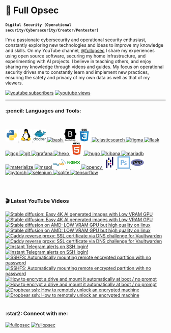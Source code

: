 # :closed_lock_with_key: Full Opsec
**`Digital Security (Operational security/Cybersecurity/Creator/Pentester)`**


I'm a passionate cybersecurity and operational security enthusiast, constantly exploring new technologies and ideas to improve my knowledge and skills. On my YouTube channel, [@fullopsec](https://www.youtube.com/@fullopsec) I share my experiences using open source software, securing my home infrastructure, and experimenting with AI projects. I believe in teaching others, and enjoy sharing my knowledge through videos and guides. My focus on operational security drives me to constantly learn and implement new practices, ensuring the safety and privacy of my own data as well as that of my viewers.


   <p align="left">
      <a href="https://www.youtube.com/@fullopsec?sub_confirmation=1">
         <img alt="youtube subscribers" title="Subscribe to my YouTube channel" src="https://custom-icon-badges.demolab.com/youtube/channel/subscribers/UC4LKtHItV5zgbAlHze5pA4w?color=%23E05D44&label=SUBSCRIBE&logo=video&logoColor=white&style=for-the-badge&labelColor=CE4630"/></a> 
      <a href="https://www.youtube.com/@fullopsec">
         <img alt="youtube views" title="YouTube views" src="https://custom-icon-badges.demolab.com/youtube/channel/views/UC4LKtHItV5zgbAlHze5pA4w?color=%23E1AD0E&logo=eye&logoColor=white&style=for-the-badge&labelColor=C79600"/></a> 
<!---      <a href="https://github.com/fullopsec?tab=followers">
         <img alt="followers" title="Follow me on Github" src="https://custom-icon-badges.demolab.com/github/followers/fullopsec?color=236ad3&labelColor=1155ba&style=for-the-badge&logo=person-add&label=Follow&logoColor=white"/></a>
      <a href="https://github.com/fullopsec?tab=repositories&sort=stargazers">
         <img alt="total stars" title="Total stars on GitHub" src="https://custom-icon-badges.demolab.com/github/stars/fullopsec?color=55960c&style=for-the-badge&labelColor=488207&logo=star"/></a>
 -->  </p>
   
________

<h3 align="left"> :pencil: Languages and Tools:</h3>

<br>
<p align="left"> 
<a href="https://www.python.org" target="_blank" rel="noreferrer"> <img src="https://raw.githubusercontent.com/devicons/devicon/master/icons/python/python-original.svg" alt="python" width="40" height="40"/> </a>
<a href="https://www.linux.org/" target="_blank" rel="noreferrer"> <img src="https://raw.githubusercontent.com/devicons/devicon/master/icons/linux/linux-original.svg" alt="linux" width="40" height="40"/> </a>
   <a href="https://www.docker.com/" target="_blank" rel="noreferrer"> <img src="https://raw.githubusercontent.com/devicons/devicon/master/icons/docker/docker-original-wordmark.svg" alt="docker" width="40" height="40"/> </a>
<a href="https://www.gnu.org/software/bash/" target="_blank" rel="noreferrer"> <img src="https://www.vectorlogo.zone/logos/gnu_bash/gnu_bash-icon.svg" alt="bash" width="40" height="40"/> </a> <a href="https://getbootstrap.com" target="_blank" rel="noreferrer"> <img src="https://raw.githubusercontent.com/devicons/devicon/master/icons/bootstrap/bootstrap-plain-wordmark.svg" alt="bootstrap" width="40" height="40"/> </a> <a href="https://www.w3schools.com/css/" target="_blank" rel="noreferrer"> <img src="https://raw.githubusercontent.com/devicons/devicon/master/icons/css3/css3-original-wordmark.svg" alt="css3" width="40" height="40"/> </a>  <a href="https://www.elastic.co" target="_blank" rel="noreferrer"> <img src="https://www.vectorlogo.zone/logos/elastic/elastic-icon.svg" alt="elasticsearch" width="40" height="40"/> </a> <a href="https://www.figma.com/" target="_blank" rel="noreferrer"> <img src="https://www.vectorlogo.zone/logos/figma/figma-icon.svg" alt="figma" width="40" height="40"/> </a> <a href="https://flask.palletsprojects.com/" target="_blank" rel="noreferrer"> <img src="https://www.vectorlogo.zone/logos/pocoo_flask/pocoo_flask-icon.svg" alt="flask" width="40" height="40"/> </a> <a href="https://cloud.google.com" target="_blank" rel="noreferrer"> <img src="https://www.vectorlogo.zone/logos/google_cloud/google_cloud-icon.svg" alt="gcp" width="40" height="40"/> </a> <a href="https://git-scm.com/" target="_blank" rel="noreferrer"> <img src="https://www.vectorlogo.zone/logos/git-scm/git-scm-icon.svg" alt="git" width="40" height="40"/> </a> <a href="https://grafana.com" target="_blank" rel="noreferrer"> <img src="https://www.vectorlogo.zone/logos/grafana/grafana-icon.svg" alt="grafana" width="40" height="40"/> </a> <a href="hexo.io/" target="_blank" rel="noreferrer"> <img src="https://www.vectorlogo.zone/logos/hexoio/hexoio-icon.svg" alt="hexo" width="40" height="40"/> </a> <a href="https://www.w3.org/html/" target="_blank" rel="noreferrer"> <img src="https://raw.githubusercontent.com/devicons/devicon/master/icons/html5/html5-original-wordmark.svg" alt="html5" width="40" height="40"/> </a> <a href="https://gohugo.io/" target="_blank" rel="noreferrer"> <img src="https://api.iconify.design/logos-hugo.svg" alt="hugo" width="40" height="40"/> </a> <a href="https://www.elastic.co/kibana" target="_blank" rel="noreferrer"> <img src="https://www.vectorlogo.zone/logos/elasticco_kibana/elasticco_kibana-icon.svg" alt="kibana" width="40" height="40"/> </a>  <a href="https://mariadb.org/" target="_blank" rel="noreferrer"> <img src="https://www.vectorlogo.zone/logos/mariadb/mariadb-icon.svg" alt="mariadb" width="40" height="40"/> </a> <a href="https://materializecss.com/" target="_blank" rel="noreferrer"> <img src="https://raw.githubusercontent.com/prplx/svg-logos/5585531d45d294869c4eaab4d7cf2e9c167710a9/svg/materialize.svg" alt="materialize" width="40" height="40"/> </a> <a href="https://www.microsoft.com/en-us/sql-server" target="_blank" rel="noreferrer"> <img src="https://www.svgrepo.com/show/303229/microsoft-sql-server-logo.svg" alt="mssql" width="40" height="40"/> </a> <a href="https://www.mysql.com/" target="_blank" rel="noreferrer"> <img src="https://raw.githubusercontent.com/devicons/devicon/master/icons/mysql/mysql-original-wordmark.svg" alt="mysql" width="40" height="40"/> </a> <a href="https://www.nginx.com" target="_blank" rel="noreferrer"> <img src="https://raw.githubusercontent.com/devicons/devicon/master/icons/nginx/nginx-original.svg" alt="nginx" width="40" height="40"/> </a> <a href="https://opencv.org/" target="_blank" rel="noreferrer"> <img src="https://www.vectorlogo.zone/logos/opencv/opencv-icon.svg" alt="opencv" width="40" height="40"/> </a> <a href="https://pandas.pydata.org/" target="_blank" rel="noreferrer"> <img src="https://raw.githubusercontent.com/devicons/devicon/2ae2a900d2f041da66e950e4d48052658d850630/icons/pandas/pandas-original.svg" alt="pandas" width="40" height="40"/> </a> <a href="https://www.photoshop.com/en" target="_blank" rel="noreferrer"> <img src="https://raw.githubusercontent.com/devicons/devicon/master/icons/photoshop/photoshop-line.svg" alt="photoshop" width="40" height="40"/> </a> <a href="https://www.php.net" target="_blank" rel="noreferrer"> <img src="https://raw.githubusercontent.com/devicons/devicon/master/icons/php/php-original.svg" alt="php" width="40" height="40"/> </a>  <a href="https://pytorch.org/" target="_blank" rel="noreferrer"> <img src="https://www.vectorlogo.zone/logos/pytorch/pytorch-icon.svg" alt="pytorch" width="40" height="40"/> </a> <a href="https://www.selenium.dev" target="_blank" rel="noreferrer"> <img src="https://raw.githubusercontent.com/detain/svg-logos/780f25886640cef088af994181646db2f6b1a3f8/svg/selenium-logo.svg" alt="selenium" width="40" height="40"/> </a> <a href="https://www.sqlite.org/" target="_blank" rel="noreferrer"> <img src="https://www.vectorlogo.zone/logos/sqlite/sqlite-icon.svg" alt="sqlite" width="40" height="40"/> </a> <a href="https://www.tensorflow.org" target="_blank" rel="noreferrer"> <img src="https://www.vectorlogo.zone/logos/tensorflow/tensorflow-icon.svg" alt="tensorflow" width="40" height="40"/> </a> </p>

<br />

#

### :clapper: Latest YouTube Videos

<!-- BEGIN YOUTUBE-CARDS -->
[![Stable diffusion: Easy 4K AI generated images with Low VRAM GPU](https://ytcards.demolab.com/?id=lA8PMsu_2WY&title=Stable+diffusion%3A+Easy+4K+AI+generated+images+with+Low+VRAM+GPU&lang=en&timestamp=1681737247&background_color=%230d1117&title_color=%23ffffff&stats_color=%23dedede&width=180 "Stable diffusion: Easy 4K AI generated images with Low VRAM GPU")](https://www.youtube.com/watch?v=lA8PMsu_2WY#gh-dark-mode-only)[![Stable diffusion: Easy 4K AI generated images with Low VRAM GPU](https://ytcards.demolab.com/?id=lA8PMsu_2WY&title=Stable+diffusion%3A+Easy+4K+AI+generated+images+with+Low+VRAM+GPU&lang=en&timestamp=1681737247&background_color=%23ffffff&title_color=%2324292f&stats_color=%2357606a&width=180 "Stable diffusion: Easy 4K AI generated images with Low VRAM GPU")](https://www.youtube.com/watch?v=lA8PMsu_2WY#gh-light-mode-only)
[![Stable diffusion on AMD: LOW VRAM GPU but high quality on linux](https://ytcards.demolab.com/?id=p2H_Zh4lJTI&title=Stable+diffusion+on+AMD%3A+LOW+VRAM+GPU+but+high+quality+on+linux&lang=en&timestamp=1681399105&background_color=%230d1117&title_color=%23ffffff&stats_color=%23dedede&width=180 "Stable diffusion on AMD: LOW VRAM GPU but high quality on linux")](https://www.youtube.com/watch?v=p2H_Zh4lJTI#gh-dark-mode-only)[![Stable diffusion on AMD: LOW VRAM GPU but high quality on linux](https://ytcards.demolab.com/?id=p2H_Zh4lJTI&title=Stable+diffusion+on+AMD%3A+LOW+VRAM+GPU+but+high+quality+on+linux&lang=en&timestamp=1681399105&background_color=%23ffffff&title_color=%2324292f&stats_color=%2357606a&width=180 "Stable diffusion on AMD: LOW VRAM GPU but high quality on linux")](https://www.youtube.com/watch?v=p2H_Zh4lJTI#gh-light-mode-only)
[![Caddy reverse proxy: SSL certificate via DNS challenge for Vaultwarden](https://ytcards.demolab.com/?id=0Ri3GVDc4pM&title=Caddy+reverse+proxy%3A+SSL+certificate+via+DNS+challenge+for+Vaultwarden&lang=en&timestamp=1680509531&background_color=%230d1117&title_color=%23ffffff&stats_color=%23dedede&width=180 "Caddy reverse proxy: SSL certificate via DNS challenge for Vaultwarden")](https://www.youtube.com/watch?v=0Ri3GVDc4pM#gh-dark-mode-only)[![Caddy reverse proxy: SSL certificate via DNS challenge for Vaultwarden](https://ytcards.demolab.com/?id=0Ri3GVDc4pM&title=Caddy+reverse+proxy%3A+SSL+certificate+via+DNS+challenge+for+Vaultwarden&lang=en&timestamp=1680509531&background_color=%23ffffff&title_color=%2324292f&stats_color=%2357606a&width=180 "Caddy reverse proxy: SSL certificate via DNS challenge for Vaultwarden")](https://www.youtube.com/watch?v=0Ri3GVDc4pM#gh-light-mode-only)
[![Instant Telegram alerts on SSH login!](https://ytcards.demolab.com/?id=-bmppdlnxEQ&title=Instant+Telegram+alerts+on+SSH+login%21&lang=en&timestamp=1670415995&background_color=%230d1117&title_color=%23ffffff&stats_color=%23dedede&width=180 "Instant Telegram alerts on SSH login!")](https://www.youtube.com/watch?v=-bmppdlnxEQ#gh-dark-mode-only)[![Instant Telegram alerts on SSH login!](https://ytcards.demolab.com/?id=-bmppdlnxEQ&title=Instant+Telegram+alerts+on+SSH+login%21&lang=en&timestamp=1670415995&background_color=%23ffffff&title_color=%2324292f&stats_color=%2357606a&width=180 "Instant Telegram alerts on SSH login!")](https://www.youtube.com/watch?v=-bmppdlnxEQ#gh-light-mode-only)
[![SSHFS: Automatically mounting remote encrypted partition with no password](https://ytcards.demolab.com/?id=gEeHH7n07YE&title=SSHFS%3A+Automatically+mounting+remote+encrypted+partition+with+no+password&lang=en&timestamp=1668263724&background_color=%230d1117&title_color=%23ffffff&stats_color=%23dedede&width=180 "SSHFS: Automatically mounting remote encrypted partition with no password")](https://www.youtube.com/watch?v=gEeHH7n07YE#gh-dark-mode-only)[![SSHFS: Automatically mounting remote encrypted partition with no password](https://ytcards.demolab.com/?id=gEeHH7n07YE&title=SSHFS%3A+Automatically+mounting+remote+encrypted+partition+with+no+password&lang=en&timestamp=1668263724&background_color=%23ffffff&title_color=%2324292f&stats_color=%2357606a&width=180 "SSHFS: Automatically mounting remote encrypted partition with no password")](https://www.youtube.com/watch?v=gEeHH7n07YE#gh-light-mode-only)
[![How to encrypt a drive and mount it automatically at boot / no prompt](https://ytcards.demolab.com/?id=UXJrSji-nNo&title=How+to+encrypt+a+drive+and+mount+it+automatically+at+boot+%2F+no+prompt&lang=en&timestamp=1665756078&background_color=%230d1117&title_color=%23ffffff&stats_color=%23dedede&width=180 "How to encrypt a drive and mount it automatically at boot / no prompt")](https://www.youtube.com/watch?v=UXJrSji-nNo#gh-dark-mode-only)[![How to encrypt a drive and mount it automatically at boot / no prompt](https://ytcards.demolab.com/?id=UXJrSji-nNo&title=How+to+encrypt+a+drive+and+mount+it+automatically+at+boot+%2F+no+prompt&lang=en&timestamp=1665756078&background_color=%23ffffff&title_color=%2324292f&stats_color=%2357606a&width=180 "How to encrypt a drive and mount it automatically at boot / no prompt")](https://www.youtube.com/watch?v=UXJrSji-nNo#gh-light-mode-only)
[![Dropbear ssh: How to remotely unlock an encrypted machine](https://ytcards.demolab.com/?id=7TLPExkUHqw&title=Dropbear+ssh%3A+How+to+remotely+unlock+an+encrypted+machine&lang=en&timestamp=1665332014&background_color=%230d1117&title_color=%23ffffff&stats_color=%23dedede&width=180 "Dropbear ssh: How to remotely unlock an encrypted machine")](https://www.youtube.com/watch?v=7TLPExkUHqw#gh-dark-mode-only)[![Dropbear ssh: How to remotely unlock an encrypted machine](https://ytcards.demolab.com/?id=7TLPExkUHqw&title=Dropbear+ssh%3A+How+to+remotely+unlock+an+encrypted+machine&lang=en&timestamp=1665332014&background_color=%23ffffff&title_color=%2324292f&stats_color=%2357606a&width=180 "Dropbear ssh: How to remotely unlock an encrypted machine")](https://www.youtube.com/watch?v=7TLPExkUHqw#gh-light-mode-only)
<!-- END YOUTUBE-CARDS -->

#


<h3 align="left"> :star2: Connect with me:</h3>
<p align="left">
<a href="https://twitter.com/fullopsec" target="blank"><img align="center" src="https://raw.githubusercontent.com/rahuldkjain/github-profile-readme-generator/master/src/images/icons/Social/twitter.svg" alt="fullopsec" height="30" width="40" /></a>
<a href="https://www.youtube.com/@fullopsec" target="blank"><img align="center" src="https://raw.githubusercontent.com/rahuldkjain/github-profile-readme-generator/master/src/images/icons/Social/youtube.svg" alt="fullopsec" height="30" width="40" /></a>
</p>

#



<!--- 

<p><img align="left" src="https://github-readme-stats.vercel.app/api/top-langs?username=fullopsec&show_icons=true&locale=en&layout=compact" alt="fullopsec" /></p>

<p>&nbsp;<img align="center" src="https://github-readme-stats.vercel.app/api?username=fullopsec&show_icons=true&locale=en" alt="fullopsec" /></p>
 --> 
